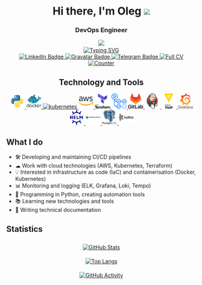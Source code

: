 <h1 align="center">Hi there, I'm Oleg <img src="https://media.giphy.com/media/hvRJCLFzcasrR4ia7z/giphy.gif" width="30px"/></h1>
<h3 align="center">DevOps Engineer</h3>

<div id="header" align="center">
  <img src="https://media.giphy.com/media/25Itcrcuwkyq3ohubJ/giphy.gif?cid=ecf05e47gtp778jjhl7xsijlsw5r28fcbplidd6qm5axkw18&ep=v1_gifs_search&rid=giphy.gif&ct=g" width="180"/>
</div>
<div id="about" align="center">
  <a href="https://git.io/typing-svg"><img src="https://readme-typing-svg.herokuapp.com?font=Fira+Code&weight=500&pause=1000&center=true&multiline=true&width=950&height=150&lines=*+Applying+5+years+of+expertise+in+a+DevOps+role;*+Bringing+over+12+years+of+commercial+experience+in+IT;*+Developing+Python+tools+to+solve+practical+problems+for+over+4+years" alt="Typing SVG" /></a>
</div>
<div id="badges" align="center">
  <a href="https://www.linkedin.com/in/obervinov">
    <img src="https://img.shields.io/badge/LinkedIn-blue?style=for-the-badge&logo=linkedin&logoColor=white" alt="LinkedIn Badge"/>
  </a>
  <a href="https://gravatar.com/obervinov">
    <img src="https://img.shields.io/badge/Gravatar-1E8CBE?logo=gravatar&logoColor=fff&style=for-the-badge" alt="Gravatar Badge"/>
  </a>
  <a href="https://t.me/bervinov_ob">
    <img src="https://img.shields.io/badge/Telegram-26A5E4?logo=telegram&logoColor=fff&style=for-the-badge" alt="Telegram Badge"/>
  </a>
  <a href="https://rxresu.me/obervinov/obervinov-dev-ops-engineer">
    <img src="https://img.shields.io/badge/Full%20CV-%2333A2FF?style=for-the-badge&logoColor=fff" alt="Full CV"/>
  </a>
</div>

<div id="counter" align="center">
  <a href="https://github.com/obervinov">
    <img src="https://komarev.com/ghpvc/?username=obervinov&style=for-the-badge&color=blue" alt="Counter"/>
  </a>
</div>

<div align="center">
    <h2>Technology and Tools</h2>
    <a href="https://www.python.org" target="_blank" rel="noreferrer"> <img src="https://raw.githubusercontent.com/devicons/devicon/master/icons/python/python-original.svg" alt="python" width="40" height="40"/> </a>
    <a href="https://www.docker.com/" target="_blank" rel="noreferrer"> <img src="https://raw.githubusercontent.com/devicons/devicon/master/icons/docker/docker-original-wordmark.svg" alt="docker" width="40" height="40"/> </a>
    <a href="https://kubernetes.io" target="_blank" rel="noreferrer"> <img src="https://www.vectorlogo.zone/logos/kubernetes/kubernetes-icon.svg" alt="kubernetes" width="40" height="40"/> </a>
    <a href="https://aws.amazon.com" target="_blank" rel="noreferrer"> <img src="https://raw.githubusercontent.com/devicons/devicon/master/icons/amazonwebservices/amazonwebservices-original-wordmark.svg" alt="aws" width="40" height="40"/> </a>
    <a href="https://app.terraform.io" target="_blank" rel="noreferrer"> <img src="https://raw.githubusercontent.com/devicons/devicon/refs/heads/master/icons/terraform/terraform-original-wordmark.svg" alt="terraform" width="40" height="40"/> </a>
    <a href="https://github.com" target="_blank" rel="noreferrer"> <img src="https://raw.githubusercontent.com/devicons/devicon/refs/heads/master/icons/githubactions/githubactions-original.svg" alt="github" width="40" height="40"/> </a>
    <a href="https://gitlab.com" target="_blank" rel="noreferrer"> <img src="https://raw.githubusercontent.com/devicons/devicon/refs/heads/master/icons/gitlab/gitlab-original-wordmark.svg" alt="gitlab" width="40" height="40"/> </a> 
    <a href="https://jenkins.io" target="_blank" rel="noreferrer"> <img src="https://raw.githubusercontent.com/devicons/devicon/refs/heads/master/icons/jenkins/jenkins-original.svg" alt="jenkins" width="40" height="40"/> </a>
    <a href="https://www.vaultproject.io" target="_blank" rel="noreferrer"> <img src="https://raw.githubusercontent.com/devicons/devicon/refs/heads/master/icons/vault/vault-original-wordmark.svg" alt="vault" width="40" height="40"/> </a>
    <a href="https://grafana.com" target="_blank" rel="noreferrer"> <img src="https://raw.githubusercontent.com/devicons/devicon/refs/heads/master/icons/grafana/grafana-original-wordmark.svg" alt="grafana" width="40" height="40"/> </a>
    <a href="https://helm.sh" target="_blank" rel="noreferrer"> <img src="https://raw.githubusercontent.com/devicons/devicon/refs/heads/master/icons/helm/helm-original.svg" alt="helm" width="40" height="40"/> </a>
    <a href="https://www.elastic.co/elastic-stack" target="_blank" rel="noreferrer"> <img src="https://raw.githubusercontent.com/devicons/devicon/refs/heads/master/icons/elasticsearch/elasticsearch-original-wordmark.svg" alt="elasticsearch" width="40" height="40"/> </a>
    <a href="https://www.postgresql.org" target="_blank" rel="noreferrer"> <img src="https://raw.githubusercontent.com/devicons/devicon/refs/heads/master/icons/postgresql/postgresql-original-wordmark.svg" alt="postgresql" width="40" height="40"/> </a>
    <a href="https://kafka.apache.org" target="_blank" rel="noreferrer"> <img src="https://raw.githubusercontent.com/devicons/devicon/refs/heads/master/icons/apachekafka/apachekafka-original-wordmark.svg" alt="apachekafka" width="40" height="40"/> </a>
</div>


## What I do
- 🛠 Developing and maintaining CI/CD pipelines
- ☁ Work with cloud technologies (AWS, Kubernetes, Terraform)
- 💡 Interested in infrastructure as code (IaC) and containerisation (Docker, Kubernetes)
- 📊 Monitoring and logging (ELK, Grafana, Loki, Tempo)
- 🐍 Programming in Python, creating automation tools
- 📚 Learning new technologies and tools
- 📝 Writing technical documentation


## Statistics
<div align="center">
<!-- # Unstable widget
  <a href="https://git.io/streak-stats">
    <img src="https://streak-stats.demolab.com?user=obervinov&mode=weekly" alt="GitHub Streak" style="width: 500px; height: auto; margin: 10px;" />
  </a>
  </br> -->
  <a href="https://github.com/obervinov">
    <img src="https://github-readme-stats.vercel.app/api?username=obervinov&show=reviews,discussions_started&hide=&show_icons=true&theme=white" alt="GitHub Stats" style="width: 500px; height: auto; margin: 10px;" />
  </a>
  </br>
  <a href="https://github.com/anuraghazra/github-readme-stats">
    <img src="https://github-readme-stats.vercel.app/api/top-langs/?username=obervinov&theme=white&title=Lang" alt="Top Langs" style="width: 500px; height: auto; margin: 10px;" />
  </a>
  </br>
  <a href="https://git.io/streak-stats">
    <img src="https://github-readme-activity-graph.vercel.app/graph?username=obervinov&hide_border=true&theme=github-compact" alt="GitHub Activity" style="width: auto; max-width: 500px; height: auto; margin: 10px;" />
  </a>
</div>






